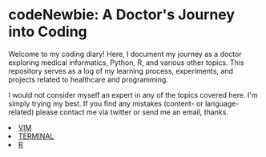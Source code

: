 # codeNewbie: A Doctor's Journey into Coding

<p>Welcome to my coding diary! Here, I document my journey as a doctor exploring medical informatics, Python, R, and various other topics. This repository serves as a log of my learning process, experiments, and projects related to healthcare and programming.

I would not consider myself an expert in any of the topics covered here. I'm simply trying my best. If you find any mistakes (content- or language-related) please contact me via twitter or send me an email, thanks.</p>



<li><a href="https://github.com/GrigorijSchleifer/codeNewbie/blob/main/VIM/VIM.md">VIM</a></li>
<li><a href="https://github.com/GrigorijSchleifer/codeNewbie/blob/main/Terminal">TERMINAL</a></li>
<li><a href="https://github.com/GrigorijSchleifer/codeNewbie/tree/main/R">R</a></li>

